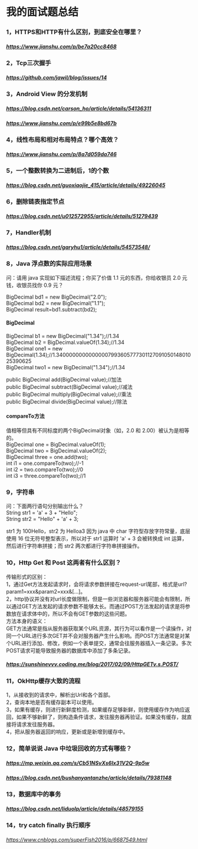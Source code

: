 # 我的面试题总结
### 1，HTTPS和HTTP有什么区别，到底安全在哪里？
##### https://www.jianshu.com/p/be7a20cc8468  

### 2，Tcp三次握手
##### https://github.com/jawil/blog/issues/14  

### 3，Android View 的分发机制
##### https://blog.csdn.net/carson_ho/article/details/54136311
##### https://www.jianshu.com/p/e99b5e8bd67b

### 4，线性布局和相对布局特点？哪个高效？
##### https://www.jianshu.com/p/8a7d059da746

### 5，一个整数转换为二进制后，1的个数
##### https://blog.csdn.net/guoxiaojie_415/article/details/49226045

### 6，删除链表指定节点
##### https://blog.csdn.net/u012572955/article/details/51279439

### 7，Handler机制
##### https://blog.csdn.net/garyhu1/article/details/54573548/

### 8，Java 浮点数的实际应用场景
问：请用 java 实现如下描述流程；你买了价值 1.1 元的东西，你给收银员 2.0 元钱，收银员找你 0.9 元？    

BigDecimal bd1 = new BigDecimal("2.0");  
BigDecimal bd2 = new BigDecimal("1.1");  
BigDecimal result=bd1.subtract(bd2);  

#### BigDecimal  
BigDecimal b1 = new BigDecimal("1.34");//1.34   
BigDecimal b2 = BigDecimal.valueOf(1.34);//1.34   
BigDecimal one1 = new BigDecimal(1.34);//1.3400000000000000799360577730112709105014801025390625  
BigDecimal two1 = new BigDecimal("1.34");//1.34  

public BigDecimal add(BigDecimal value);//加法  
public BigDecimal subtract(BigDecimal value);//减法   
public BigDecimal multiply(BigDecimal value);//乘法  
public BigDecimal divide(BigDecimal value);//除法     

#### compareTo方法  
值相等但具有不同标度的两个BigDecimal对象（如，2.0 和 2.00）被认为是相等的。  
BigDecimal one = BigDecimal.valueOf(1);  
BigDecimal two = BigDecimal.valueOf(2);  
BigDecimal three = one.add(two);  
int i1 = one.compareTo(two);//-1  
int i2 = two.compareTo(two);//0  
int i3 = three.compareTo(two);//1

### 9，字符串
问：下面两行语句分别输出什么？  
String str1 = 'a' + 3 + "Hello";  
String str2 = "Hello" + 'a' + 3;  

str1 为 100Hello，str2 为 Helloa3 因为 java 中 char 字符型存放字符常量，底层使用 16 位无符号整型表示，所以对于 str1 运算时 'a' + 3 会被转换成 int 运算，然后进行字符串拼接；而 str2 两次都进行字符串拼接操作。  

### 10，Http Get 和 Post 这两者有什么区别？
传输形式的区别：  
1，通过Get方法发起请求时，会将请求参数拼接在request-url尾部，格式是url?param1=xxx&param2=xxx&[…]。  
2，http协议并没有对url长度做限制，但是一些浏览器和服务器可能会有限制，所以通过GET方法发起的请求参数不能够太长。而通过POST方法发起的请求是将参数放在请求体中的，所以不会有GET参数的这些问题。  
方法本身的语义：  
GET方法通常是指从服务器获取某个URL资源，其行为可以看作是一个读操作，对同一个URL进行多次GET并不会对服务器产生什么影响。而POST方法通常是对某个URL进行添加、修改，例如一个表单提交，通常会往服务器插入一条记录。多次POST请求可能导致服务器的数据库中添加了多条记录。    

##### https://sunshinevvv.coding.me/blog/2017/02/09/HttpGETv.s.POST/  
  
### 11，OkHttp缓存大致的流程  
1，从接收到的请求中，解析出Url和各个首部。  
2，查询本地是否有缓存副本可以使用。  
3，如果有缓存，则进行新鲜度检测，如果缓存足够新鲜，则使用缓存作为响应返回，如果不够新鲜了，则构造条件请求，发往服务器再验证。如果没有缓存，就直接将请求发往服务器。  
4，把从服务器返回的响应，更新或是新增到缓存中。  
  
### 12，简单说说 Java 中垃圾回收的方式有哪些？
##### https://mp.weixin.qq.com/s/Cb51NSvXs6lx31V2Q-9p5w
##### https://blog.csdn.net/bushanyantanzhe/article/details/79381148  
  
### 13，数据库中的事务
##### https://blog.csdn.net/liduolp/article/details/48579155  

### 14，try catch finally 执行顺序
###### https://www.cnblogs.com/superFish2016/p/6687549.html
  




